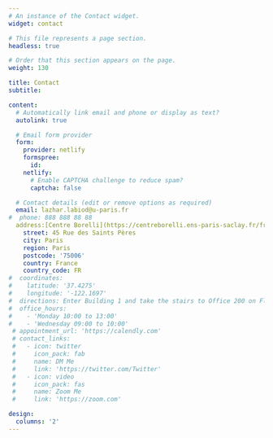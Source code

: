 ```yaml
---
# An instance of the Contact widget.
widget: contact

# This file represents a page section.
headless: true

# Order that this section appears on the page.
weight: 130

title: Contact
subtitle:

content:
  # Automatically link email and phone or display as text?
  autolink: true

  # Email form provider
  form:
    provider: netlify
    formspree:
      id:
    netlify:
      # Enable CAPTCHA challenge to reduce spam?
      captcha: false

  # Contact details (edit or remove options as required)
  email: lazhar.labiod@u-paris.fr
#  phone: 888 888 88 88
  address:[Centre Borelli](https://centreborelli.ens-paris-saclay.fr/fr/annuaire-des-personnes/lazhar-labiod),
    street: 45 Rue des Saints Pères
    city: Paris
    region: Paris
    postcode: '75006'
    country: France
    country_code: FR
#  coordinates:
#    latitude: '37.4275'
#    longitude: '-122.1697'
#  directions: Enter Building 1 and take the stairs to Office 200 on Floor 2
#  office_hours:
#    - 'Monday 10:00 to 13:00'
#    - 'Wednesday 09:00 to 10:00'
 # appointment_url: 'https://calendly.com'
 # contact_links:
 #   - icon: twitter
 #     icon_pack: fab
 #     name: DM Me
 #     link: 'https://twitter.com/Twitter'
 #   - icon: video
 #     icon_pack: fas
 #     name: Zoom Me
 #     link: 'https://zoom.com'

design:
  columns: '2'
---
```

